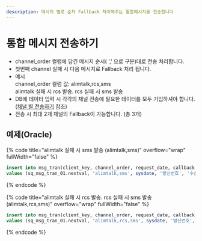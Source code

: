 ```yaml
---
description: 메시지 별로 순차 Fallback 처리해주는 통합메시지를 전송합니다
---
```


# 통합 메시지 전송하기

* channel\_order 컬럼에 담긴 메시지 순서( ',' 으로 구분)대로 전송 처리합니다.
* 첫번째 channel 실패 시 다음 메시지로 Fallback 처리 됩니다.
* 예시\
  channel\_order 컬럼 값: alimtalk,rcs,sms\
  alimtalk 실패 시 rcs 발송. rcs 실패 시 sms 발송
* DB에 데이터 입력 시 각각의 채널 전송에 필요한 데이터를 모두 기입하셔야 합니다. ([채널 별 전송하기](undefined-1/) 참조)
* 전송 시 최대 2개 채널의 Fallback이 가능합니다. (총 3개)

## 예제(Oracle)

{% code title="alimtalk 실패 시 sms 발송 (alimtalk,sms)" overflow="wrap" fullWidth="false" %}
```sql
insert into msg_tran(client_key, channel_order, request_date, callback, recipient, kko_msg_type, kko_content, kko_sender_key, kko_template_code, mt_content) 
values (sq_msg_tran_01.nextval, 'alimtalk,sms', sysdate, '발신번호', '수신번호', 'AT', 'alimtalk-AT-nobutton 버튼 없는 알림톡 문자 테스트입니다.', '발신프로필키', '템플릿코드', 'sms 문자 테스트입니다.');
```
{% endcode %}

{% code title="alimtalk 실패 시 rcs 발송. rcs 실패 시 sms 발송 (alimtalk,rcs,sms)" overflow="wrap" fullWidth="false" %}
```sql
insert into msg_tran(client_key, channel_order, request_date, callback, recipient, kko_msg_type, kko_content, kko_sender_key, kko_template_code, rcs_content, rcs_msgbase_id, rcs_brand_key, mt_content) 
values (sq_msg_tran_01.nextval, 'alimtalk,rcs,sms', sysdate, '발신번호', '수신번호', 'AT', 'alimtalk-AT-nobutton 버튼 없는 알림톡 문자 테스트입니다.', '발신프로필키', '템플릿코드', 'RCS_content입력', 'RCS메시시베이스ID(템플릿코드)', 'RCS브랜드키', 'sms 문자 테스트입니다.(RCS 페일백)');
```
{% endcode %}
